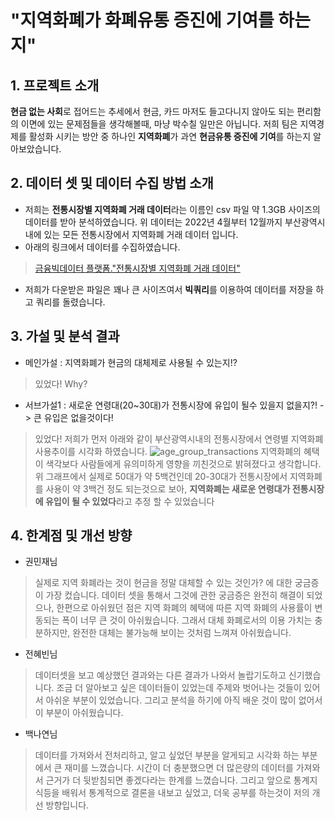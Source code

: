 # "지역화폐가 화폐유통 증진에 기여를 하는지"


## 1. 프로젝트 소개
 **현금 없는 사회**로 접어드는 추세에서 현금, 카드 마저도 들고다니지 않아도 되는 편리함의 이면에 있는 문제점들을 생각해볼때, 마냥 박수칠 일만은 아닙니다. 
저희 팀은 지역경제를 활성화 시키는 방안 중 하나인 **지역화폐**가 과연 **현금유통 증진에 기여**를 하는지 알아보았습니다. 


## 2. 데이터 셋 및 데이터 수집 방법 소개 
- 저희는 **전통시장별 지역화폐 거래 데이터**라는 이름인 csv 파일 약 1.3GB 사이즈의 데이터를 받아 분석하였습니다. 위 데이터는 2022년 4월부터 12월까지 부산광역시내에 있는 모든 전통시장에서 지역화폐 거래 데이터 입니다. 
- 아래의 링크에서 데이터를 수집하였습니다.
> [금융빅데이터 플랫폼."전통시장별 지역화폐 거래 데이터" ](https://www.bigdata-finance.kr/dataset/datasetView.do)
- 저희가 다운받은 파일은 꽤나 큰 사이즈여서 **빅쿼리**를 이용하여 데이터를 저장을 하고 쿼리를 돌렸습니다. 


## 3. 가설 및 분석 결과 
- 메인가설 : 지역화폐가 현금의 대체제로 사용될 수 있는지!? 
> 있었다! Why?  
- 서브가설1 : 새로운 연령대(20~30대)가 전통시장에 유입이 될수 있을지 없을지?! -> 큰 유입은 없을것이다! 
> 있었다! 저희가 먼저 아래와 같이 부산광역시내의 전통시장에서 연령별 지역화폐 사용추이를 시각화 하였습니다. 
![age_group_transactions](https://github.com/hhb0/semi_project/assets/131653670/ff8be6d3-7cb3-4519-b52d-f92f3c9f5a4d)  지역화폐의 혜택이 색각보다 사람들에게 유의미하게 영향을 끼친것으로 밝혀졌다고 생각합니다.  위 그래프에서 실제로 50대가 약 5백건인데 20-30대가 전통시장에서 지역화폐를 사용이 약 3백건 정도 되는것으로 보아, **지역화폐는 새로운 연령대가 전통시장에 유입이 될 수 있었다**라고 추정 할 수 있었습니다 


## 4. 한계점 및 개선 방향
- 권민재님
> 실제로 지역 화폐라는 것이 현금을 정말 대체할 수 있는 것인가? 에 대한 궁금증이 가장 컸습니다. 데이터 셋을 통해서 그것에 관한 궁금증은 완전히 해결이 되었으나, 한편으로 아쉬웠던 점은 지역 화폐의 혜택에 따른 지역 화폐의 사용률이 변동되는 폭이 너무 큰 것이 아쉬웠습니다. 그래서 대체 화폐로서의 이용 가치는 충분하지만, 완전한 대체는 불가능해 보이는 것처럼 느껴져 아쉬웠습니다.
- 전혜빈님
> 데이터셋을 보고 예상했던 결과와는 다른 결과가 나와서 놀랍기도하고 신기했습니다. 조금 더 알아보고 싶은 데이터들이 있었는데 주제와 벗어나는 것들이 있어서 아쉬운 부분이 있었습니다. 그리고 분석을 하기에 아직 배운 것이 많이 없어서 이 부분이 아쉬웠습니다.
- 백나연님
> 데이터를 가져와서 전처리하고, 알고 싶었던 부분을 알게되고 시각화 하는 부분에서 큰 재미를 느꼈습니다. 시간이 더 충분했으면 더 많은량의 데이터를 가져와서 근거가 더 뒷받침되면 좋겠다라는 한계를 느꼈습니다. 그리고 앞으로 통계지식등을 배워서 통계적으로 결론을 내보고 싶었고, 더욱 공부를 하는것이 저의 개선 방향입니다. 











